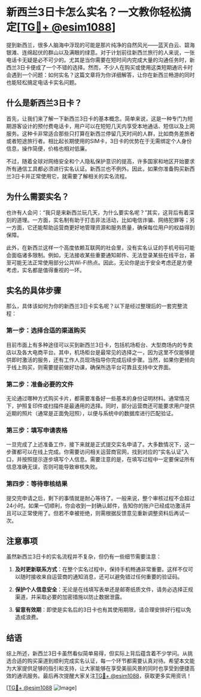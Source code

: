 # 新西兰3日卡怎么实名？一文教你轻松搞定[[TG💪+ @esim1088](https://t.me/s/esim1088)]

提到新西兰，很多人脑海中浮现的可能是那片纯净的自然风光——蓝天白云、碧海银滩、连绵起伏的群山以及满眼的绿意。对于计划前往新西兰旅行的人来说，一张电话卡无疑是必不可少的。尤其是当你需要在短时间内完成大量的沟通任务时，新西兰3日卡便成了一个不错的选择。然而，不少人在购买或使用这类短期通讯卡时会遇到一个问题：如何实名？这篇文章将为你详细解答，让你在新西兰畅游的同时也能轻松搞定电话卡实名问题。

## 什么是新西兰3日卡？

首先，让我们来了解一下新西兰3日卡的基本概念。简单来说，这是一种专门为短期游客设计的预付费电话卡，用户可以在短短几天内享受本地通话、短信以及上网服务。这种卡非常适合那些只打算在新西兰停留几天时间的人群，比如商务差旅者或者短途旅行者。相比起长期使用的SIM卡，3日卡的优势在于无需绑定个人身份信息，操作简便，价格也相对低廉。

不过，随着全球对网络安全和个人隐私保护意识的提高，许多国家和地区开始要求所有通信工具都必须进行实名认证。新西兰也不例外。因此，如果你准备购买新西兰3日卡并正常使用它，就需要了解相关的实名流程。

## 为什么需要实名？

也许有人会问：“我只是来新西兰玩几天，为什么要实名呢？”其实，这背后有着深刻的道理。一方面，实名制有助于打击非法活动，比如电信诈骗、网络犯罪等；另一方面，它还能帮助运营商更好地管理资源和服务质量，确保每位用户的权益得到保障。

此外，在新西兰这样一个高度依赖互联网的社会里，没有实名认证的手机号码可能会面临诸多限制。例如，无法接收某些重要通知邮件、无法登录某些在线平台，甚至可能无法正常使用部分公共Wi-Fi热点。因此，无论你是出于安全考虑还是方便考虑，实名都是值得重视的一环。

## 实名的具体步骤

那么，具体该如何为你的新西兰3日卡实名呢？以下是经过整理后的一套完整流程：

### 第一步：选择合适的渠道购买

目前市面上有多种途径可以买到新西兰3日卡，包括机场柜台、大型商场内的专卖店以及各大电商平台。其中，机场柜台是最常见的选择之一，因为这里不仅能够提供即时激活的服务，还有工作人员现场指导你完成后续步骤。当然，如果你更倾向于线上购买，则需要提前做好功课，确保所选平台可靠且支持中文界面。

### 第二步：准备必要的文件

无论通过哪种方式购买卡片，都需要准备好一些基本的身份证明材料。通常情况下，护照复印件或扫描件是最通用的选择。同时，部分运营商还可能要求用户提供近期的照片（通常是正面免冠照），以便与系统中的数据库进行匹配验证。

### 第三步：填写申请表格

一旦完成了上述准备工作，接下来就是正式提交实名申请了。大多数情况下，这一步骤都可以在线上完成。你需要访问相关运营商官网，找到对应的“实名认证”入口，并按照提示逐步填写个人信息。需要注意的是，在填写过程中一定要保证所有信息准确无误，否则可能导致审核失败。

### 第四步：等待审核结果

提交完申请之后，剩下的事情就是耐心等待了。一般来说，整个审核过程不会超过24小时。如果一切顺利，你会收到一封确认邮件，告知你的账户已经成功激活并且可以正常使用了。但若不幸被拒绝，则需根据反馈意见重新调整资料后再试一次。

## 注意事项

虽然新西兰3日卡的实名流程并不复杂，但仍有一些细节需要注意：

1. **及时更新联系方式**：在整个实名过程中，保持手机畅通非常重要。这样不仅可以随时接收来自运营商的通知消息，还可以避免错过任何重要的验证码。
   
2. **保护个人信息安全**：无论是在线填写表单还是邮寄纸质文件，请务必选择正规渠道，并采取必要的加密措施以防止数据泄露。

3. **留意有效期**：即使是实名后的3日卡也有其使用期限，请合理安排好行程以免造成浪费。

## 结语

综上所述，新西兰3日卡虽然看似简单易得，但实际上背后蕴含着不少学问。从挑选合适的购买渠道到顺利完成实名认证，每一个环节都需要认真对待。希望本文能为大家提供足够的指引和支持，让大家能够在享受美丽风景的同时也享受到便捷高效的通讯服务。最后再次提醒大家关注[TG💪+ @esim1088](https://t.me/s/esim1088)，获取更多实用资讯！

[[TG💪+ @esim1088](https://t.me/s/esim1088) ![Image](https://i.postimg.cc/4NQfJmqS/Snipaste-2025-05-13-00-14-12.png)]